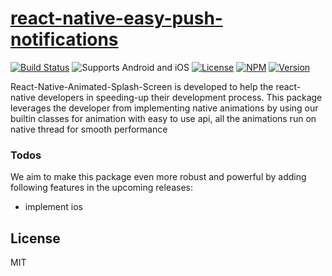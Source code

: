 # [react-native-easy-push-notifications](https://www.npmjs.com/package/react-native-animated-splash-screen)
[![Build Status](https://travis-ci.org/joemccann/dillinger.svg?branch=master)](https://travis-ci.org/joemccann/dillinger)
![Supports Android and iOS](https://img.shields.io/badge/platforms-android%20|%20ios-lightgrey.svg?style=flat-square)
[![License](http://img.shields.io/:license-mit-blue.svg?style=flat-square)](http://badges.mit-license.org)
[![NPM](https://img.shields.io/npm/dm/react-native-easy-push-notifications)](https://www.npmjs.com/package/react-native-easy-push-notifications)
[![Version](https://img.shields.io/npm/v/react-native-easy-push-notifications)](https://www.npmjs.com/package/react-native-easy-push-notifications)


React-Native-Animated-Splash-Screen is developed to help the react-native developers in speeding-up their development process. This package leverages the developer from implementing native animations by using our builtin classes for animation with easy to use api, all the animations run on native thread for smooth performance



### Todos
We aim to make this package even more robust and powerful by adding following features in the upcoming releases:
 - implement ios

License
----

MIT 